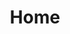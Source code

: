 ---
title: Home
hide_title: true
og_image: images/og-image.jpg
sections:
  - section_id: hero
    type: section_hero
    title: Hi, I'm Lewis Donovan.
    content: |-
      I'm a tech consultant based in London.
    actions:
      - label: More about me
        url: /about
        style: button
  - section_id: latest-projects
    type: section_portfolio
    layout_style: mosaic
    title: Recent projects
    subtitle: >-
      Because every website needs some pretty pictures above the fold.
    projects_number: 6
    view_all_label: See all projects
    view_all_url: projects
  - section_id: services
    type: section_grid
    title: Services
    subtitle: >-
      "What is it you do again?"
    col_number: two
    is_numbered: true
    grid_items:
      - title: Software engineering
        content: |-
          I have 13 years' professional experience as a full-stack software engineer, with several years experience working across both conventional and modern web technologies and techniques, including TypeScript, JavaScript, NodeJS, React (Native), Git, Docker, MongoDB, SQL, GraphQL, REST APIs and many more.
      - title: Solutions architecture
        content: |-
          I have many years' experience with defining and architecting solutions that fit the most complex of business and user requirements. I'm fluent in all modern cloud, local and server environments, and am able to quickly match the available technologies to best fit the needs of a given project.
      - title: Tech consulting
        content: |-
          Got a great idea but don't know how to bring it to life? Not sure what kinds of skills you need to hire in order to realise your vision? Need help figuring out if your concept is technologically viable? I can guide you through the often inscrutable process of getting your product from paper to post-launch.
      - title: Technical leadership
        # content: |-
        #   Looking for a guest speaker at your next tech conference? Need someone to educate your staff about technology? Want a host for your next tech meetup? I have broad experience speaking and presenting a wide variety of topics, especially in the tech and entertainment sectors. Drop me a line, let's talk.
        content: |-
          As an experienced CTO, Engineering Manager and Principal Engineer, I'm perfectly placed to build teams, run sprints, handle code reviews, mentor programmers and identify future leaders. If you need battle-hardened technical leader to galvanise your team, drop me a line and let's talk!
  - section_id: latest-posts
    type: section_posts
    title: Blog
    subtitle: >-
      Procrastinating by writing about work is apparently a thing.
    posts_number: 2
    col_number: two
    actions:
    - label: See all blog posts
      url: https://lewisdonovan.medium.com
      style: button
  - section_id: latest-press
    type: section_press
    title: Press
    subtitle: >-
      Let's be honest, we all love a bit of validation.
    posts_number: 6
    col_number: three
    actions:
    - label: See all press articles
      url: press
      style: button
layout: advanced
---